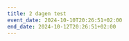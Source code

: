 ```yaml
---
title: 2 dagen test
event_date: 2024-10-10T20:26:51+02:00
end_date: 2024-10-12T20:26:51+02:00
---
```

